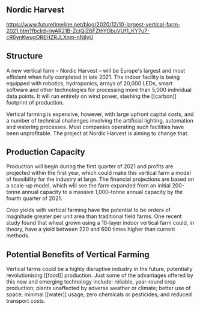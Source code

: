 ## Nordic Harvest
https://www.futuretimeline.net/blog/2020/12/10-largest-vertical-farm-2021.htm?fbclid=IwAR21B-ZciQIZ6FZthYObuVUf1_KY7u7-cR6ynKwugOREHZRJLXnm-nNjIyU

## Structure
A new vertical farm – Nordic Harvest – will be Europe's largest and most efficient when fully completed in late 2021. The indoor facility is being equipped with robotics, hydroponics, arrays of 20,000 LEDs, smart software and other technologies for processing more than 5,000 individual data points. It will run entirely on wind power, slashing the [[carbon]] footprint of production.

Vertical farming is expensive, however, with large upfront capital costs, and a number of technical challenges involving the artificial lighting, automation and watering processes. Most companies operating such facilities have been unprofitable. The project at Nordic Harvest is aiming to change that.

## Production Capacity
Production will begin during the first quarter of 2021 and profits are projected within the first year, which could make this vertical farm a model of feasibility for the industry at large. The financial projections are based on a scale-up model, which will see the farm expanded from an initial 200-tonne annual capacity to a massive 1,000-tonne annual capacity by the fourth quarter of 2021.

Crop yields with vertical farming have the potential to be orders of magnitude greater per unit area than traditional field farms. One recent study found that wheat grown using a 10-layer indoor vertical farm could, in theory, have a yield between 220 and 600 times higher than current methods.

## Potential Benefits of Vertical Farming
Vertical farms could be a highly disruptive industry in the future, potentially revolutionising [[food]] production. Just some of the advantages offered by this new and emerging technology include: reliable, year-round crop production; plants unaffected by adverse weather or climate; better use of space; minimal [[water]] usage; zero chemicals or pesticides; and reduced transport costs.